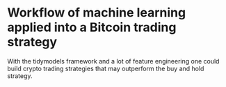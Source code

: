 # Workflow of machine learning applied into a Bitcoin trading strategy

With the tidymodels framework and a lot of feature engineering one could build crypto trading strategies that may outperform the buy and hold strategy.


